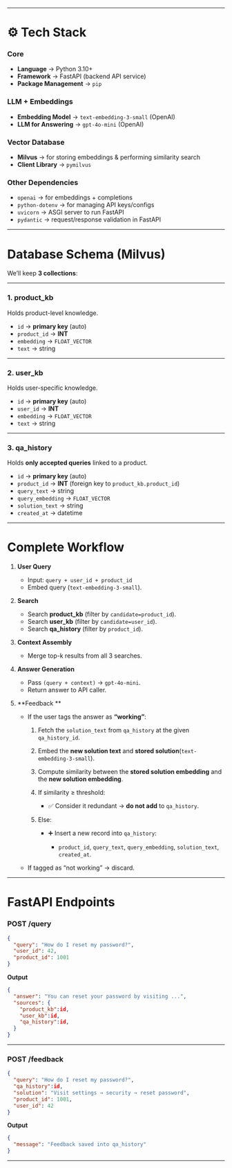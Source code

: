 
---

# ⚙️ Tech Stack

### **Core**

* **Language** → Python 3.10+
* **Framework** → FastAPI (backend API service)
* **Package Management** → `pip`

### **LLM + Embeddings**

* **Embedding Model** → `text-embedding-3-small` (OpenAI)
* **LLM for Answering** → `gpt-4o-mini` (OpenAI)

### **Vector Database**

* **Milvus** → for storing embeddings & performing similarity search
* **Client Library** → `pymilvus`

### **Other Dependencies**

* `openai` → for embeddings + completions
* `python-dotenv` → for managing API keys/configs
* `uvicorn` → ASGI server to run FastAPI
* `pydantic` → request/response validation in FastAPI

---

# Database Schema (Milvus)

We’ll keep **3 collections**:

---

### **1. product\_kb**

Holds product-level knowledge.

* `id` → **primary key** (auto)
* `product_id` → **INT** 
* `embedding` → `FLOAT_VECTOR`
* `text` → string

---

### **2. user\_kb**

Holds user-specific knowledge.

* `id` → **primary key** (auto)
* `user_id` → **INT** 
* `embedding` → `FLOAT_VECTOR`
* `text` → string

---

### **3. qa\_history**

Holds **only accepted queries** linked to a product.

* `id` → **primary key** (auto)
* `product_id` → **INT** (foreign key to `product_kb.product_id`)
* `query_text` → string
* `query_embedding` → `FLOAT_VECTOR`
* `solution_text` → string
* `created_at` → datetime


---

# Complete Workflow

1. **User Query**

   * Input: `query + user_id + product_id`
   * Embed query (`text-embedding-3-small`).

2. **Search**

   * Search **product\_kb** (filter by `candidate=product_id`).
   * Search **user\_kb** (filter by `candidate=user_id`).
   * Search **qa\_history** (filter by `product_id`).

3. **Context Assembly**

   * Merge top-k results from all 3 searches.

4. **Answer Generation**

   * Pass `(query + context)` → `gpt-4o-mini`.
   * Return answer to API caller.

5. **Feedback **

   * If the user tags the answer as **“working”**:

     1. Fetch the `solution_text` from `qa_history` at the given `qa_history_id`.
     2. Embed the **new solution text** and **stored solution**(`text-embedding-3-small`).
     3. Compute similarity between the **stored solution embedding** and the **new solution embedding**.
     4. If similarity ≥ threshold:

        * ✅ Consider it redundant → **do not add** to `qa_history`.
     5. Else:

        * ➕ Insert a new record into `qa_history`:

          * `product_id`, `query_text`, `query_embedding`, `solution_text`, `created_at`.
   * If tagged as “not working” → discard.

---

# FastAPI Endpoints

### **POST /query**

```json
{
  "query": "How do I reset my password?",
  "user_id": 42,
  "product_id": 1001
}
```

**Output**

```json
{
  "answer": "You can reset your password by visiting ...",
  "sources": {
    "product_kb":id,
    "user_kb":id,
    "qa_history":id,
  }
}
```

---

### **POST /feedback**

```json
{
  "query": "How do I reset my password?",
  "qa_history":id,
  "solution": "Visit settings → security → reset password",
  "product_id": 1001,
  "user_id": 42
}
```

**Output**

```json
{
  "message": "Feedback saved into qa_history"
}
```

---

